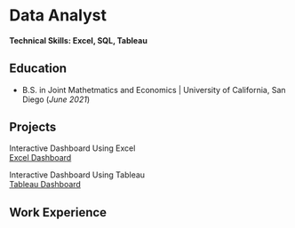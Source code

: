 # Data Analyst
#### Technical Skills: Excel, SQL, Tableau

## Education
- B.S. in Joint Mathetmatics and Economics | University of California, San Diego (_June 2021_)

## Projects
Interactive Dashboard Using Excel <br>
[Excel Dashboard](project1.html)


Interactive Dashboard Using Tableau <br>
[Tableau Dashboard](project2.html)

## Work Experience


